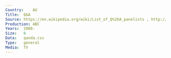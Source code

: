 ```yaml
---
Country:	AU
Title:	Q&A
Source:	https://en.wikipedia.org/wiki/List_of_Q%26A_panelists , http://www.abc.net.au/tv/qanda/past-programs-by-date.htm
Production:	ABC
Years:	2008-
Size:	6
Data:	qanda.csv
Type:	general
Media:	TV
---
```

